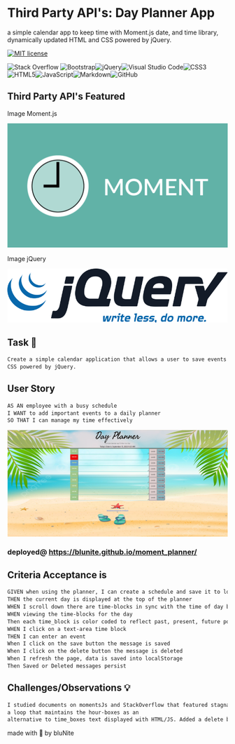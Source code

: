 # Third Party API's: Day Planner App

a simple calendar app to keep time with Moment.js date, and time library, dynamically updated HTML and CSS powered by jQuery.

[![MIT license](https://img.shields.io/badge/License-MIT-blue.svg)](https://lbesson.mit-license.org/)

![Stack Overflow](https://img.shields.io/badge/-Stackoverflow-FE7A16?style=for-the-badge&logo=stack-overflow&logoColor=white) ![Bootstrap](https://img.shields.io/badge/bootstrap-%238511FA.svg?style=for-the-badge&logo=bootstrap&logoColor=white)![jQuery](https://img.shields.io/badge/jquery-%230769AD.svg?style=for-the-badge&logo=jquery&logoColor=white)![Visual Studio Code](https://img.shields.io/badge/Visual%20Studio%20Code-0078d7.svg?style=for-the-badge&logo=visual-studio-code&logoColor=white)![CSS3](https://img.shields.io/badge/css3-%231572B6.svg?style=for-the-badge&logo=css3&logoColor=white)![HTML5](https://img.shields.io/badge/html5-%23E34F26.svg?style=for-the-badge&logo=html5&logoColor=white)![JavaScript](https://img.shields.io/badge/javascript-%23323330.svg?style=for-the-badge&logo=javascript&logoColor=%23F7DF1E)![Markdown](https://img.shields.io/badge/markdown-%23000000.svg?style=for-the-badge&logo=markdown&logoColor=white)![GitHub](https://img.shields.io/badge/github-%23121011.svg?style=for-the-badge&logo=github&logoColor=white)

## Third Party API's Featured

Image Moment.js

![image](/moment_js/assets/style/image/jrsh2skvurtyik8kb0e0.webp)

Image jQuery

![image](/moment_js/assets/style/image/786px-JQuery-Logo.svg.png)

## Task :construction:

```md
Create a simple calendar application that allows a user to save events for each hour of the day by modifying starter code. This app will run in the browser and feature dynamically updated HTML
CSS powered by jQuery.
```

## User Story

```md
AS AN employee with a busy schedule
I WANT to add important events to a daily planner
SO THAT I can manage my time effectively
```

![image](/moment_js/assets/style/image/image_4.png)

### deployed@ https://blunite.github.io/moment_planner/

## Criteria Acceptance is

```md
GIVEN when using the planner, I can create a schedule and save it to local storage
THEN the current day is displayed at the top of the planner
WHEN I scroll down there are time-blocks in sync with the time of day between normal business hours
WHEN viewing the time-blocks for the day
Then each time_block is color coded to reflect past, present, future position relative to current time
WHEN I click on a text-area time block
THEN I can enter an event
When I click on the save button the message is saved
When I click on the delete button the message is deleted
When I refresh the page, data is saved into localStorage
Then Saved or Deleted messages persist
```

## Challenges/Observations 💡

```md
I studied documents on momentsJs and StackOverflow that featured stagnate time,
a loop that maintains the hour-boxes as an
alternative to time_boxes text displayed with HTML/JS. Added a delete button.
```

made with  💙 by bluNite
